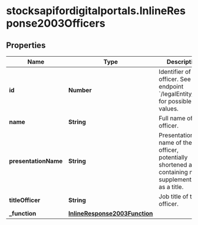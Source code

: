 # stocksapifordigitalportals.InlineResponse2003Officers

## Properties

Name | Type | Description | Notes
------------ | ------------- | ------------- | -------------
**id** | **Number** | Identifier of an officer.  See endpoint &#x60;/legalEntity/list&#x60; for possible values. | [optional] 
**name** | **String** | Full name of the officer. | [optional] 
**presentationName** | **String** | Presentation name of the officer, potentially shortened and/or containing name supplementssuch as a title. | [optional] 
**titleOfficer** | **String** | Job title of the officer. | [optional] 
**_function** | [**InlineResponse2003Function**](InlineResponse2003Function.md) |  | [optional] 


